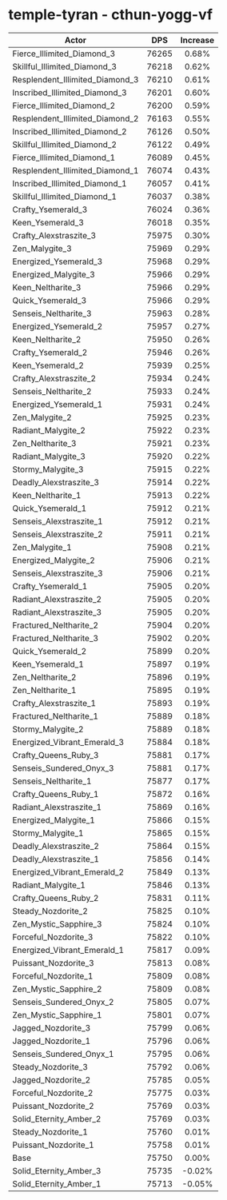 # temple-tyran - cthun-yogg-vf
| Actor | DPS | Increase |
|---|:---:|:---:|
|Fierce_Illimited_Diamond_3|76265|0.68%|
|Skillful_Illimited_Diamond_3|76218|0.62%|
|Resplendent_Illimited_Diamond_3|76210|0.61%|
|Inscribed_Illimited_Diamond_3|76201|0.60%|
|Fierce_Illimited_Diamond_2|76200|0.59%|
|Resplendent_Illimited_Diamond_2|76163|0.55%|
|Inscribed_Illimited_Diamond_2|76126|0.50%|
|Skillful_Illimited_Diamond_2|76122|0.49%|
|Fierce_Illimited_Diamond_1|76089|0.45%|
|Resplendent_Illimited_Diamond_1|76074|0.43%|
|Inscribed_Illimited_Diamond_1|76057|0.41%|
|Skillful_Illimited_Diamond_1|76037|0.38%|
|Crafty_Ysemerald_3|76024|0.36%|
|Keen_Ysemerald_3|76018|0.35%|
|Crafty_Alexstraszite_3|75975|0.30%|
|Zen_Malygite_3|75969|0.29%|
|Energized_Ysemerald_3|75968|0.29%|
|Energized_Malygite_3|75966|0.29%|
|Keen_Neltharite_3|75966|0.29%|
|Quick_Ysemerald_3|75966|0.29%|
|Senseis_Neltharite_3|75963|0.28%|
|Energized_Ysemerald_2|75957|0.27%|
|Keen_Neltharite_2|75950|0.26%|
|Crafty_Ysemerald_2|75946|0.26%|
|Keen_Ysemerald_2|75939|0.25%|
|Crafty_Alexstraszite_2|75934|0.24%|
|Senseis_Neltharite_2|75933|0.24%|
|Energized_Ysemerald_1|75931|0.24%|
|Zen_Malygite_2|75925|0.23%|
|Radiant_Malygite_2|75922|0.23%|
|Zen_Neltharite_3|75921|0.23%|
|Radiant_Malygite_3|75920|0.22%|
|Stormy_Malygite_3|75915|0.22%|
|Deadly_Alexstraszite_3|75914|0.22%|
|Keen_Neltharite_1|75913|0.22%|
|Quick_Ysemerald_1|75912|0.21%|
|Senseis_Alexstraszite_1|75912|0.21%|
|Senseis_Alexstraszite_2|75911|0.21%|
|Zen_Malygite_1|75908|0.21%|
|Energized_Malygite_2|75906|0.21%|
|Senseis_Alexstraszite_3|75906|0.21%|
|Crafty_Ysemerald_1|75905|0.20%|
|Radiant_Alexstraszite_2|75905|0.20%|
|Radiant_Alexstraszite_3|75905|0.20%|
|Fractured_Neltharite_2|75904|0.20%|
|Fractured_Neltharite_3|75902|0.20%|
|Quick_Ysemerald_2|75899|0.20%|
|Keen_Ysemerald_1|75897|0.19%|
|Zen_Neltharite_2|75896|0.19%|
|Zen_Neltharite_1|75895|0.19%|
|Crafty_Alexstraszite_1|75893|0.19%|
|Fractured_Neltharite_1|75889|0.18%|
|Stormy_Malygite_2|75889|0.18%|
|Energized_Vibrant_Emerald_3|75884|0.18%|
|Crafty_Queens_Ruby_3|75881|0.17%|
|Senseis_Sundered_Onyx_3|75881|0.17%|
|Senseis_Neltharite_1|75877|0.17%|
|Crafty_Queens_Ruby_1|75872|0.16%|
|Radiant_Alexstraszite_1|75869|0.16%|
|Energized_Malygite_1|75866|0.15%|
|Stormy_Malygite_1|75865|0.15%|
|Deadly_Alexstraszite_2|75864|0.15%|
|Deadly_Alexstraszite_1|75856|0.14%|
|Energized_Vibrant_Emerald_2|75849|0.13%|
|Radiant_Malygite_1|75846|0.13%|
|Crafty_Queens_Ruby_2|75831|0.11%|
|Steady_Nozdorite_2|75825|0.10%|
|Zen_Mystic_Sapphire_3|75824|0.10%|
|Forceful_Nozdorite_3|75822|0.10%|
|Energized_Vibrant_Emerald_1|75817|0.09%|
|Puissant_Nozdorite_3|75813|0.08%|
|Forceful_Nozdorite_1|75809|0.08%|
|Zen_Mystic_Sapphire_2|75809|0.08%|
|Senseis_Sundered_Onyx_2|75805|0.07%|
|Zen_Mystic_Sapphire_1|75801|0.07%|
|Jagged_Nozdorite_3|75799|0.06%|
|Jagged_Nozdorite_1|75796|0.06%|
|Senseis_Sundered_Onyx_1|75795|0.06%|
|Steady_Nozdorite_3|75792|0.06%|
|Jagged_Nozdorite_2|75785|0.05%|
|Forceful_Nozdorite_2|75775|0.03%|
|Puissant_Nozdorite_2|75769|0.03%|
|Solid_Eternity_Amber_2|75769|0.03%|
|Steady_Nozdorite_1|75760|0.01%|
|Puissant_Nozdorite_1|75758|0.01%|
|Base|75750|0.00%|
|Solid_Eternity_Amber_3|75735|-0.02%|
|Solid_Eternity_Amber_1|75713|-0.05%|

